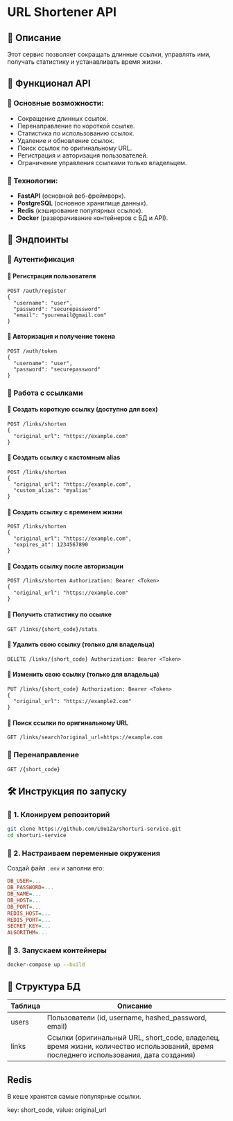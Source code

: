 # URL Shortener API

## 📌 Описание
Этот сервис позволяет сокращать длинные ссылки, управлять ими, получать статистику и устанавливать время жизни.

## 🚀 Функционал API

### 🔹 Основные возможности:
- Сокращение длинных ссылок.
- Перенаправление по короткой ссылке.
- Статистика по использованию ссылок.
- Удаление и обновление ссылок.
- Поиск ссылок по оригинальному URL.
- Регистрация и авторизация пользователей.
- Ограничение управления ссылками только владельцем.

### 🔹 Технологии:
- **FastAPI** (основной веб-фреймворк).
- **PostgreSQL** (основное хранилище данных).
- **Redis** (кэширование популярных ссылок).
- **Docker** (разворачивание контейнеров с БД и API).

## 📜 Эндпоинты

### 🔹 Аутентификация
#### 🔑 Регистрация пользователя
```
POST /auth/register
{
  "username": "user",
  "password": "securepassword"
  "email": "youremail@gmail.com"
}
```
#### 🔑 Авторизация и получение токена
```
POST /auth/token
{
  "username": "user",
  "password": "securepassword"
}
```

### 🔹 Работа с ссылками
#### 🔗 Создать короткую ссылку (доступно для всех)
```
POST /links/shorten
{
  "original_url": "https://example.com"
}
```
#### 🔗 Создать ссылку с кастомным alias
```
POST /links/shorten
{
  "original_url": "https://example.com",
  "custom_alias": "myalias"
}
```
#### 🔗 Создать ссылку с временем жизни
```
POST /links/shorten
{
  "original_url": "https://example.com",
  "expires_at": 1234567890
}
```

#### 🔗 Создать ссылку после авторизации
```
POST /links/shorten Authorization: Bearer <Token>
{
  "original_url": "https://example.com"
}
```

#### 🔗 Получить статистику по ссылке
```
GET /links/{short_code}/stats
```
#### 🔗 Удалить свою ссылку (только для владельца)
```
DELETE /links/{short_code} Authorization: Bearer <Token>
```

#### 🔗 Изменить свою ссылку (только для владельца)
```
PUT /links/{short_code} Authorization: Bearer <Token>
{
  "original_url": "https://example2.com"
}
```

#### 🔗 Поиск ссылки по оригинальному URL
```
GET /links/search?original_url=https://example.com
```

### 🔹 Перенаправление
```
GET /{short_code}
```

## 🛠 Инструкция по запуску

### 🔹 1. Клонируем репозиторий
```bash
git clone https://github.com/L0u1Za/shorturi-service.git
cd shorturi-service
```

### 🔹 2. Настраиваем переменные окружения
Создай файл `.env` и заполни его:
```ini
DB_USER=...
DB_PASSWORD=...
DB_NAME=...
DB_HOST=...
DB_PORT=...
REDIS_HOST=...
REDIS_PORT=...
SECRET_KEY=...
ALGORITHM=...
```

### 🔹 3. Запускаем контейнеры
```bash
docker-compose up --build
```

## 📂 Структура БД

| Таблица  | Описание |
|----------|-----------|
| users | Пользователи (id, username, hashed_password, email) |
| links | Ссылки (оригинальный URL, short_code, владелец, время жизни, количество использований, время последнего использования, дата создания) |

## Redis

В кеше хранятся самые популярные ссылки.

key: short_code, value: original_url

